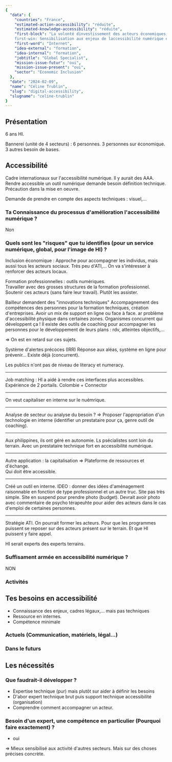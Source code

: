 ```yaml
---
{
  "data": {
    "countries": "France",
    "estimated-action-accessibility": "réduite",
    "estimated-knowledge-accessibility": "réduite",
    "first-block": "La volonté dinvestissement des acteurs économiques,
    first-win: Sensibilisation aux enjeux de laccessibilité numérique et du marché potentiel que représentent les personnes handicapées",
    "first-word": "Internet",
    "idea-external": "formation",
    "idea-internal": "formation",
    "jobtitle": "Global Specialist",
    "mission-issue-futur": "oui",
    "mission-issue-present": "oui",
    "sector": "Economic Inclusion"
  },
  "date": "2024-02-09",
  "name": "Céline Trublin",
  "slug": "digital-accessibility",
  "slugname": "celine-trublin"
}
---
```


## Présentation

6 ans HI. 

Bannerei (unité de 4 secteurs) : 6 personnes. 3 personnes sur économique. 3 autres besoin de bases.

## Accessibilité

Cadre internationaux sur l'accessibilité numérique. Il y aurait des AAA. 
Rendre accessible un outil numérique demande besoin définition technique.
Précaution dans la mise en oeuvre. 

Demande de prendre en compte des aspects techniques : visuel,... 

### Ta Connaissance du processus d'amélioration l'accessibilité numérique ?

Non

### Quels sont les "risques" que tu identifies (pour un service numérique, global, pour l'image de HI) ?

Inclusion économique : Approche pour accompagner les individus, mais aussi tous les acteurs sociaux.
Très peu d'ATI,... On va s'intéresser à renforcer des acteurs locaux.


Formation professionnelles : outils numériques.  
Travailler avec des grosses structures de la formation professionnel. Soutenir ces acteurs (sans faire leur travail). Plutôt les assister.

Bailleur demandent des "innovations techniques"
Accompagnement des compétences des personnes pour la formation techniques, création d'entreprises. 
Avoir un mix de support en ligne ou face à face. ar problème d'accessibilité physique dans certaines zones.
Organismes concurrent qui développent ça !
Il existe des outils de coaching pour accompagner les personnes pour le développement de leurs plans : rdv, atteintes objectifs,...

=> On est en retard sur ces sujets.



Système d'alertes précoces (IRR)
Réponse aux aléas, système en ligne pour prévenir... 
Existe déjà (concurrent).

Les publics n'ont pas de niveau de literacy et numeracy.

___

Job matching : HI a aidé à rendre ces interfaces plus accessibles. Expérience de 2 portails. Colombie + Connector

--- 

On veut capitaliser en interne sur le nuémrique.

---

Analyse de secteur ou analyse du besoin ? 
=> Proposer l'appropriation d'un technologie en interne (identifier un prestataire pour ça, genre outil de coaching).


---

Aux philippines, ils ont géré en autonomie. Ls psécialistes sont loin du terrain.
Avec un prestataire technique fort en accessibilité numérique.

---

Autre application : la capitalisation 
=> Plateforme de ressources et d'échange.  
Qui doit être accessible.

---

Créé un outil en interne. 
IDEO : donner des idées d'aménagement raisonnable en fonction de type professionnel et un autre truc.
Site pas très simple. Site en suspend pour prendre photo (budget).
Devrait avoir photo avec commentaire de psycho térapeuhte pour aider des acteurs dans le cas d'emploi de certaines personnes.

---

Stratégie ATI.
On pourrait former les acteurs. Pour que les programmes puissent se reposer sur des acteurs présent sur le terrain.
Et que HI puissent y faire appel.

HI serait experts des experts terrains.




### Suffisament armée en accessibilité numérique ?

NON

### Activités


## Tes besoins en accessibilité

 - Connaissance des enjeux, cadres légaux,... mais pas techniques
 - Ressource en internes.
 - Compétence minimale

### Actuels (Communication, matériels, légal...)


### Dans le futurs


## Les nécessités

### Que faudrait-il développer ?
 
 - Expertise technique (pur) mais plutôt sur aider à définir les besoins
 - D'abor expert technique brut puis support technique accessibilité (organisation)
 - Comprendre comment accompagner un acteur.

### Besoin d'un expert, une compétence en particulier (Pourquoi faire exactement) ?

 - oui


=> Mieux sensibilisé aux activité d'autres secteurs. Mais sur des choses précises concrète.
 